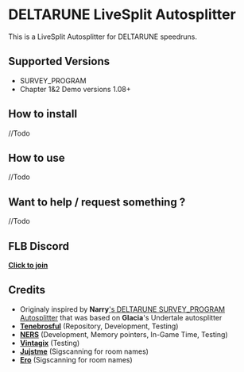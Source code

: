 # DELTARUNE LiveSplit Autosplitter
This is a LiveSplit Autosplitter for DELTARUNE speedruns.

## Supported Versions
- SURVEY_PROGRAM
- Chapter 1&2 Demo versions 1.08+

## How to install
//Todo

## How to use
//Todo

## Want to help / request something ?
//Todo

## FLB Discord
[**Click to join**](https://discord.gg/W6uckvkuer)

## Credits
- Originaly inspired by **Narry**['s DELTARUNE SURVEY_PROGRAM Autosplitter](https://drive.google.com/file/d/1SCpuUpDgIYHmbc6xKK3ZrNk1zaIeDUMq/view?usp=sharing) that was based on **Glacia**'s Undertale autosplitter
- [**Tenebrosful**](https://github.com/Tenebrosful) (Repository, Development, Testing)
- [**NERS**](https://github.com/NERS1111) (Development, Memory pointers, In-Game Time, Testing)
- [**Vintagix**](https://github.com/VintagixDev) (Testing)
- [**Jujstme**](https://github.com/jujstme) (Sigscanning for room names)
- [**Ero**](https://github.com/just-ero) (Sigscanning for room names)
